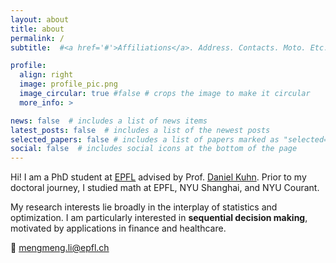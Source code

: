 ```yaml
---
layout: about
title: about
permalink: /
subtitle:  #<a href='#'>Affiliations</a>. Address. Contacts. Moto. Etc.

profile:
  align: right
  image: profile_pic.png
  image_circular: true #false # crops the image to make it circular
  more_info: >

news: false  # includes a list of news items
latest_posts: false  # includes a list of the newest posts
selected_papers: false # includes a list of papers marked as "selected={true}"
social: false  # includes social icons at the bottom of the page
---
```


Hi! I am a PhD student at [EPFL](www.epfl.ch) advised by Prof. [Daniel Kuhn](https://people.epfl.ch/daniel.kuhn). Prior to my doctoral journey, I studied math at EPFL, NYU Shanghai, and NYU Courant.

My research interests lie broadly in the interplay of statistics and optimization. I am particularly interested in **sequential decision making**, motivated by applications in finance and healthcare.

📧 [mengmeng.li@epfl.ch](mailto:mengmeng.li@epfl.ch)
<br style="line-height: 10px" />
<!-- 📡 [College of Management of Technology](https://www.epfl.ch/schools/cdm/), EPFL, Switzerland -->